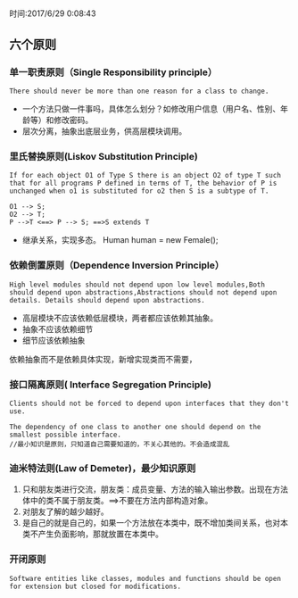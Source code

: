 ##   
时间:2017/6/29 0:08:43 
## 六个原则

### 单一职责原则（Single Responsibility principle）

	There should never be more than one reason for a class to change.

* 一个方法只做一件事吗，具体怎么划分？如修改用户信息（用户名、性别、年龄等）和修改密码。
* 层次分离，抽象出底层业务，供高层模块调用。


### 里氏替换原则(Liskov Substitution Principle)

	If for each object O1 of Type S there is an object O2 of type T such that for all programs P defined in terms of T, the behavior of P is unchanged when o1 is substituted for o2 then S is a subtype of T.

	O1 --> S;
	O2 --> T;
	P -->T <==> P --> S; ==>S extends T

* 继承关系，实现多态。  Human human = new Female();

### 依赖倒置原则（Dependence Inversion Principle）

	High level modules should not depend upon low level modules,Both should depend upon abstractions,Abstractions should not depend upon details. Details should depend upon abstractions.

* 高层模块不应该依赖低层模块，两者都应该依赖其抽象。
* 抽象不应该依赖细节
* 细节应该依赖抽象

依赖抽象而不是依赖具体实现，新增实现类而不需要，

### 接口隔离原则( Interface Segregation Principle)

	Clients should not be forced to depend upon interfaces that they don't use.
 	
	The dependency of one class to another one should depend on the smallest possible interface.
	//最小知识是原则，只知道自己需要知道的，不关心其他的。不会造成混乱

### 迪米特法则(Law of Demeter)，最少知识原则

1. 只和朋友类进行交流，朋友类：成员变量、方法的输入输出参数。出现在方法体中的类不属于朋友类。==>不要在方法内部构造对象。
2. 对朋友了解的越少越好。
3. 是自己的就是自己的，如果一个方法放在本类中，既不增加类间关系，也对本类不产生负面影响，那就放置在本类中。

### 开闭原则

	Software entities like classes, modules and functions should be open for extension but closed for modifications.




